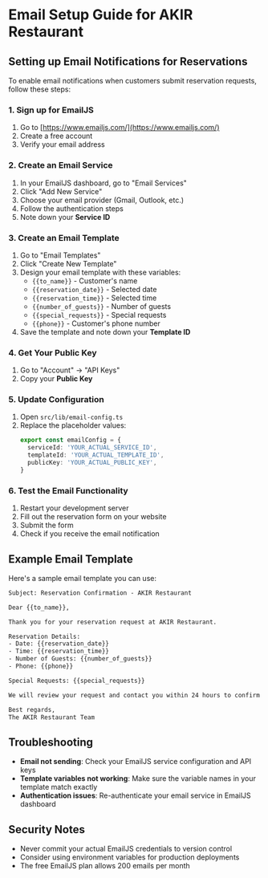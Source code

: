 # Email Setup Guide for AKIR Restaurant

## Setting up Email Notifications for Reservations

To enable email notifications when customers submit reservation requests, follow these steps:

### 1. Sign up for EmailJS
1. Go to [https://www.emailjs.com/](https://www.emailjs.com/)
2. Create a free account
3. Verify your email address

### 2. Create an Email Service
1. In your EmailJS dashboard, go to "Email Services"
2. Click "Add New Service"
3. Choose your email provider (Gmail, Outlook, etc.)
4. Follow the authentication steps
5. Note down your **Service ID**

### 3. Create an Email Template
1. Go to "Email Templates"
2. Click "Create New Template"
3. Design your email template with these variables:
   - `{{to_name}}` - Customer's name
   - `{{reservation_date}}` - Selected date
   - `{{reservation_time}}` - Selected time
   - `{{number_of_guests}}` - Number of guests
   - `{{special_requests}}` - Special requests
   - `{{phone}}` - Customer's phone number
4. Save the template and note down your **Template ID**

### 4. Get Your Public Key
1. Go to "Account" → "API Keys"
2. Copy your **Public Key**

### 5. Update Configuration
1. Open `src/lib/email-config.ts`
2. Replace the placeholder values:
   ```typescript
   export const emailConfig = {
     serviceId: 'YOUR_ACTUAL_SERVICE_ID',
     templateId: 'YOUR_ACTUAL_TEMPLATE_ID', 
     publicKey: 'YOUR_ACTUAL_PUBLIC_KEY',
   }
   ```

### 6. Test the Email Functionality
1. Restart your development server
2. Fill out the reservation form on your website
3. Submit the form
4. Check if you receive the email notification

## Example Email Template

Here's a sample email template you can use:

```html
Subject: Reservation Confirmation - AKIR Restaurant

Dear {{to_name}},

Thank you for your reservation request at AKIR Restaurant.

Reservation Details:
- Date: {{reservation_date}}
- Time: {{reservation_time}}
- Number of Guests: {{number_of_guests}}
- Phone: {{phone}}

Special Requests: {{special_requests}}

We will review your request and contact you within 24 hours to confirm your reservation.

Best regards,
The AKIR Restaurant Team
```

## Troubleshooting

- **Email not sending**: Check your EmailJS service configuration and API keys
- **Template variables not working**: Make sure the variable names in your template match exactly
- **Authentication issues**: Re-authenticate your email service in EmailJS dashboard

## Security Notes

- Never commit your actual EmailJS credentials to version control
- Consider using environment variables for production deployments
- The free EmailJS plan allows 200 emails per month

